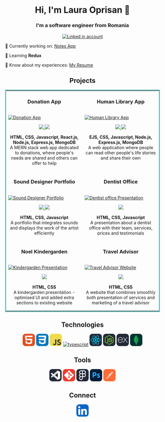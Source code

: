 <h1 align="center">Hi, I'm Laura Oprisan 👋</h1>
<h3 align="center">I'm a software engineer from Romania</h3>
<p align="center">
    <a href="https://www.linkedin.com/in/laura-oprisan-680967256/" target="blank">
        <img align="center" src="https://raw.githubusercontent.com/rahuldkjain/github-profile-readme-generator/master/src/images/icons/Social/linked-in-alt.svg" alt="Linked in account" height="20" width="27" />
    </a>
    <!-- <a href="https://www.facebook.com/laura.isbasoiu" target="blank">
        <img align="center" src="https://raw.githubusercontent.com/rahuldkjain/github-profile-readme-generator/master/src/images/icons/Social/facebook.svg" alt="Facebook account" height="20" width="27" />
    </a> -->
</p>


 🔭 Currently working on: [Notes App](https://github.com/lauraoprisan/notes-app)

 🌱 Learning **Redux**

 📄 Know about my experiences: [My Resume](<docs/laura-oprisan-resume.pdf>)



<h2 align="center">Projects</h2>
<table bordercolor="#66b2b2">

<!--second row -->
  <tr>
      <td width="50%" valign="top">
      <h3 align="center">Donation App</h3>
        <br />
        <a target="_blank" href="https://donation-app-taupe.vercel.app/">
            <img src="media/donation-app.gif" width="100%" alt="Donation App"/>
        </a>
        <br />
        <p align="center">

<a href="https://github.com/lauraoprisan/donation-app" target="_blank">
    <img src="https://img.shields.io/badge/-Github%20repo-%2324292f"/>
</a>
<a href="https://donation-app-taupe.vercel.app/" target="_blank">
    <img src="https://img.shields.io/badge/-Website-blue"/>
</a>
</p>
<p align="center"><strong>HTML, CSS, Javascript, React.js, Node.js, Express.js, MongoDB</strong>
<br />
 A MERN stack web app dedicated to donations, where people's needs are shared and others can offer to help </p>
</td>
    <td width="50%" valign="top">
      <h3 align="center">Human Library App</h3>
        <br />
        <a target="_blank" href="https://human-library.up.railway.app/">
            <img src="media/human-library.gif" width="100%" alt="Human Library App"/>
        </a>
        <br />
        <p align="center">

<a href="https://github.com/lauraoprisan/human-library" target="_blank">
    <img src="https://img.shields.io/badge/-Github%20repo-%2324292f"/>
</a>
<a href="https://human-library.up.railway.app/" target="_blank">
    <img src="https://img.shields.io/badge/-Website-blue"/>
</a>
</p>
<p align="center"><strong>EJS, CSS, Javascript, Node.js, Express.js, MongoDB</strong>
<br />
 A web application where people can read other people's life stories and share their own</p>
</td>

</tr>

<!--second row -->
  <tr>
  <td width="50%" valign="top">
    <h3 align="center">Sound Designer Portfolio</h3>
        <br />
    <a target="_blank" href="https://alexandruoprisan.eu/">
            <img src="media/sound-designer.gif" width="100%"  alt="Sound Designer Portfolio"/>
    </a>
    <br />
    <p align="center">

<a href="https://github.com/lauraoprisan/alex-sound-design" target="_blank">
    <img src="https://img.shields.io/badge/-Github%20repo-%2324292f"/>
</a>
<a href="https://alexandruoprisan.eu/" target="_blank">
    <img src="https://img.shields.io/badge/-Website-blue"/>
</a>
</p>
<p align="center"><strong>HTML, CSS, Javascript</strong>
<br />
 A portfolio that integrates sounds and displays the work of the artist efficiently</p>
</td>
    <td width="50%" valign="top">
      <h3 align="center">Dentist Office</h3>
        <br />
        <a target="_blank" href="https://dentist4u.ro/">
            <img src="media/dentist.gif" width="100%" alt="Dentist office Presentation"/>
        </a>
        <br />
        <p align="center">

<!-- <a href="https://github.com/lauraoprisan/human-library" target="_blank">
    <img src="https://img.shields.io/badge/-Github%20repo-%2324292f"/>
</a>   -->
<a href="https://dentist4u.ro/" target="_blank">
    <img src="https://img.shields.io/badge/-Website-blue"/>
</a>
</p>
<p align="center"><strong>HTML, CSS, Javascript</strong>
<br />
 A presentation about a dentist office with their team, services, prices and testimonials</p>
</td>


</tr>
<!--third row -->
  <tr>

<td width="50%" valign="top">
    <h3 align="center">Noel Kindergarden</h3>
        <br />
    <a target="_blank" href="https://www.gradinita-noel.ro/">
            <img src="media/noel.gif" width="100%"  alt="Kindergarden Presentation"/>
    </a>
    <br />
    <p align="center">

<!-- <a href="https://github.com/lauraoprisan/alex-sound-design" target="_blank">
    <img src="https://img.shields.io/badge/-Github%20repo-%2324292f"/>
</a> -->
<a href="https://www.gradinita-noel.ro/" target="_blank">
    <img src="https://img.shields.io/badge/-Website-blue"/>
</a>
</p>
<p align="center"><strong>HTML, CSS</strong>
<br />
 A kindergarden presentation - optimised UI and added extra sections to existing website</p>
</td>
<td width="50%" valign="top">
    <h3 align="center">Travel Advisor</h3>
        <br />
    <a target="_blank" href="https://trueblue.ro/">
            <img src="media/travel.gif" width="100%"  alt="Travel Advisor Website"/>
    </a>
    <br />
    <p align="center">

<!-- <a href="https://github.com/lauraoprisan/alex-sound-design" target="_blank">
    <img src="https://img.shields.io/badge/-Github%20repo-%2324292f"/>
</a> -->
<a href="https://trueblue.ro/" target="_blank">
    <img src="https://img.shields.io/badge/-Website-blue"/>
</a>
</p>
<p align="center"><strong>HTML, CSS</strong>
<br />
   A website that combines smoothly both presentation of services and marketing of a travel advisor</p>
</td>
</tr>
</table>


<h2 align="center">Technologies</h2>
<p align="center">
    <a href="#"><img src="https://raw.githubusercontent.com/tandpfun/skill-icons/main/icons/HTML.svg" alt="html5" width="40" height="40"/></a>
    <a href="#"><img src="https://raw.githubusercontent.com/tandpfun/skill-icons/main/icons/CSS.svg" alt="css3" width="40" height="40"/></a>
    <a href="#"><img src="https://raw.githubusercontent.com/tandpfun/skill-icons/main/icons/JavaScript.svg" alt="javascript" width="40" height="40"/></a>
    <a href="#"><img src="https://raw.githubusercontent.com/tandpfun/skill-icons/main/iconsTypeScript.svg" alt="typescript" width="40" height="40"/></a>
    <a href="#"><img src="https://raw.githubusercontent.com/tandpfun/skill-icons/main/icons/React-Dark.svg" alt="react" width="40" height="40"/></a>
    <a href="#"> <img src="https://raw.githubusercontent.com/tandpfun/skill-icons/main/icons/NodeJS-Dark.svg" alt="nodejs" width="40" height="40"/></a>
    <a href="#"><img src="https://raw.githubusercontent.com/tandpfun/skill-icons/main/icons/ExpressJS-Dark.svg" alt="express" width="40" height="40"/></a>
    <a href="#"><img src="https://raw.githubusercontent.com/tandpfun/skill-icons/main/icons/MongoDB.svg" alt="mongodb" width="40" height="40"/></a>
</p>
 <h2 align="center">Tools</h2>
<p align="center">
    <a href="#"><img src="https://raw.githubusercontent.com/tandpfun/skill-icons/main/icons/VSCode-Dark.svg" alt="vscode" width="40" height="40"/></a>
    <a href="#"><img src="https://raw.githubusercontent.com/tandpfun/skill-icons/main/icons/Git.svg" alt="git" width="40" height="40"/></a>
    <a href="#"><img src="https://raw.githubusercontent.com/tandpfun/skill-icons/main/icons/Figma-Dark.svg" alt="figma" width="40" height="40"/></a>
    <a href="#"><img src="https://raw.githubusercontent.com/tandpfun/skill-icons/main/icons/Photoshop.svg" alt="photoshop" width="40" height="40"/></a>
    <a href="#"><img src="https://raw.githubusercontent.com/tandpfun/skill-icons/main/icons/Postman.svg" alt="postman" width="40" height="40"/></a>
</p>
<h2 align="center">Connect</h2>
<p align="center">
    <a href="https://www.linkedin.com/in/laura-oprisan-680967256/" target="blank">
        <img align="center" src="https://raw.githubusercontent.com/tandpfun/skill-icons/main/icons/LinkedIn.svg" alt="Linkedin account" height="40" width="40" />
    </a>
</p>
